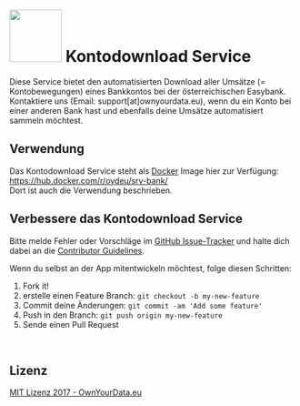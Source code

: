 # <img src="https://github.com/OwnYourData/app-bank/raw/master/www/app_logo.png" width="92"> Kontodownload Service

Diese Service bietet den automatisierten Download aller Umsätze (= Kontobewegungen) eines Bankkontos bei der österreichischen Easybank. Kontaktiere uns (Email: support[at]ownyourdata.eu), wenn du ein Konto bei einer anderen Bank hast und ebenfalls deine Umsätze automatisiert sammeln möchtest.

## Verwendung
Das Kontodownload Service steht als [Docker](https://www.docker.com) Image hier zur Verfügung: https://hub.docker.com/r/oydeu/srv-bank/  
Dort ist auch die Verwendung beschrieben.

## Verbessere das Kontodownload Service

Bitte melde Fehler oder Vorschläge im [GitHub Issue-Tracker](https://github.com/OwnYourData/service-bank/issues) und halte dich dabei an die [Contributor Guidelines](https://github.com/twbs/ratchet/blob/master/CONTRIBUTING.md).

Wenn du selbst an der App mitentwickeln möchtest, folge diesen Schritten:

1. Fork it!
2. erstelle einen Feature Branch: `git checkout -b my-new-feature`
3. Commit deine Änderungen: `git commit -am 'Add some feature'`
4. Push in den Branch: `git push origin my-new-feature`
5. Sende einen Pull Request

&nbsp;    

## Lizenz

[MIT Lizenz 2017 - OwnYourData.eu](https://raw.githubusercontent.com/OwnYourData/service-bank/master/LICENSE)
